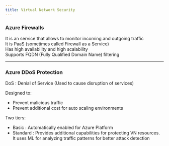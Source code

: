 ```yaml
---
title: Virtual Network Security
---
```


### Azure Firewalls

It is an service that allows to monitor incoming and outgoing traffic  
It is PaaS (sometimes called Firewall as a Service)  
Has high availability and high scalability  
Supports FQDN (Fully Qualified Domain Name) filtering

---

### Azure DDoS Protection

DoS : Denial of Service (Used to cause disruption of services)

Designed to:

* Prevent malicious traffic
* Prevent additional cost for auto scaling environments

Two tiers:

* Basic : Automatically enabled for Azure Platform
* Standard : Provides additional capabilities for protecting VN resources. It uses ML for analyzing traffic patterns for better attack detection